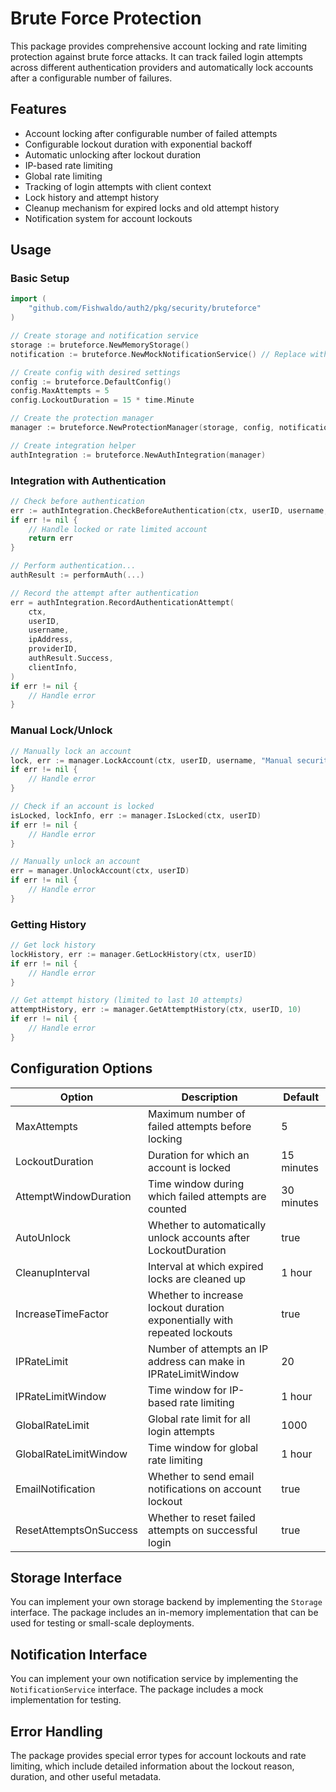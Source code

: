 # Brute Force Protection

This package provides comprehensive account locking and rate limiting protection against brute force attacks. It can track failed login attempts across different authentication providers and automatically lock accounts after a configurable number of failures.

## Features

- Account locking after configurable number of failed attempts
- Configurable lockout duration with exponential backoff
- Automatic unlocking after lockout duration
- IP-based rate limiting
- Global rate limiting
- Tracking of login attempts with client context
- Lock history and attempt history
- Cleanup mechanism for expired locks and old attempt history
- Notification system for account lockouts

## Usage

### Basic Setup

```go
import (
    "github.com/Fishwaldo/auth2/pkg/security/bruteforce"
)

// Create storage and notification service
storage := bruteforce.NewMemoryStorage()
notification := bruteforce.NewMockNotificationService() // Replace with real implementation

// Create config with desired settings
config := bruteforce.DefaultConfig()
config.MaxAttempts = 5
config.LockoutDuration = 15 * time.Minute

// Create the protection manager
manager := bruteforce.NewProtectionManager(storage, config, notification)

// Create integration helper
authIntegration := bruteforce.NewAuthIntegration(manager)
```

### Integration with Authentication

```go
// Check before authentication
err := authIntegration.CheckBeforeAuthentication(ctx, userID, username, ipAddress, providerID)
if err != nil {
    // Handle locked or rate limited account
    return err
}

// Perform authentication...
authResult := performAuth(...)

// Record the attempt after authentication
err = authIntegration.RecordAuthenticationAttempt(
    ctx, 
    userID, 
    username, 
    ipAddress, 
    providerID, 
    authResult.Success,
    clientInfo,
)
if err != nil {
    // Handle error
}
```

### Manual Lock/Unlock

```go
// Manually lock an account
lock, err := manager.LockAccount(ctx, userID, username, "Manual security lock")
if err != nil {
    // Handle error
}

// Check if an account is locked
isLocked, lockInfo, err := manager.IsLocked(ctx, userID)
if err != nil {
    // Handle error
}

// Manually unlock an account
err = manager.UnlockAccount(ctx, userID)
if err != nil {
    // Handle error
}
```

### Getting History

```go
// Get lock history
lockHistory, err := manager.GetLockHistory(ctx, userID)
if err != nil {
    // Handle error
}

// Get attempt history (limited to last 10 attempts)
attemptHistory, err := manager.GetAttemptHistory(ctx, userID, 10)
if err != nil {
    // Handle error
}
```

## Configuration Options

| Option | Description | Default |
|--------|-------------|---------|
| MaxAttempts | Maximum number of failed attempts before locking | 5 |
| LockoutDuration | Duration for which an account is locked | 15 minutes |
| AttemptWindowDuration | Time window during which failed attempts are counted | 30 minutes |
| AutoUnlock | Whether to automatically unlock accounts after LockoutDuration | true |
| CleanupInterval | Interval at which expired locks are cleaned up | 1 hour |
| IncreaseTimeFactor | Whether to increase lockout duration exponentially with repeated lockouts | true |
| IPRateLimit | Number of attempts an IP address can make in IPRateLimitWindow | 20 |
| IPRateLimitWindow | Time window for IP-based rate limiting | 1 hour |
| GlobalRateLimit | Global rate limit for all login attempts | 1000 |
| GlobalRateLimitWindow | Time window for global rate limiting | 1 hour |
| EmailNotification | Whether to send email notifications on account lockout | true |
| ResetAttemptsOnSuccess | Whether to reset failed attempts on successful login | true |

## Storage Interface

You can implement your own storage backend by implementing the `Storage` interface. The package includes an in-memory implementation that can be used for testing or small-scale deployments.

## Notification Interface

You can implement your own notification service by implementing the `NotificationService` interface. The package includes a mock implementation for testing.

## Error Handling

The package provides special error types for account lockouts and rate limiting, which include detailed information about the lockout reason, duration, and other useful metadata.